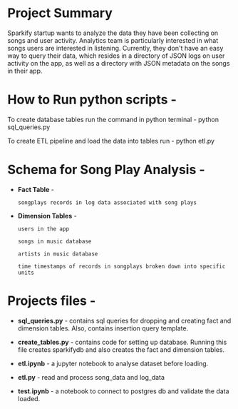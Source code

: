 # Project Summary 

Sparkify startup wants to analyze the data they have been collecting on songs and user activity. Analytics team is particularly interested in what songs users are interested in listening. Currently, they don't have an easy way to query their data, which resides in a directory of JSON logs on user activity on the app, as well as a directory with JSON metadata on the songs in their app.

# How to Run python scripts -

To create database tables run the command in python terminal - python sql_queries.py

To create ETL pipeline and load the data into tables run - python etl.py 



# Schema for Song Play Analysis -  

* **Fact Table** -

      songplays records in log data associated with song plays


* **Dimension Tables** - 

      users in the app

      songs in music database

      artists in music database

      time timestamps of records in songplays broken down into specific units


# Projects files -

* **sql_queries.py** - contains sql queries for dropping and creating fact and dimension tables. Also, contains insertion query template.

* **create_tables.py** - contains code for setting up database. Running this file creates sparkifydb and also creates the fact and dimension tables.

* **etl.ipynb** - a jupyter notebook to analyse dataset before loading.

* **etl.py** - read and process song_data and log_data

* **test.ipynb** - a notebook to connect to postgres db and validate the data loaded.



